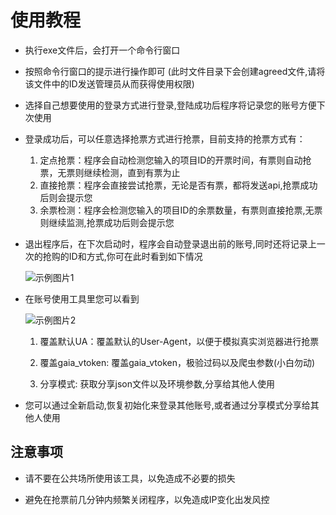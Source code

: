 # 使用教程

* 执行exe文件后，会打开一个命令行窗口

* 按照命令行窗口的提示进行操作即可 (此时文件目录下会创建agreed文件,请将该文件中的ID发送管理员从而获得使用权限)

* 选择自己想要使用的登录方式进行登录,登陆成功后程序将记录您的账号方便下次使用

* 登录成功后，可以任意选择抢票方式进行抢票，目前支持的抢票方式有：

    1. 定点抢票：程序会自动检测您输入的项目ID的开票时间，有票则自动抢票，无票则继续检测，直到有票为止
    2. 直接抢票：程序会直接尝试抢票，无论是否有票，都将发送api,抢票成功后则会提示您
    3. 余票检测：程序会检测您输入的项目ID的余票数量，有票则直接抢票,无票则继续监测,抢票成功后则会提示您

* 退出程序后，在下次启动时，程序会自动登录退出前的账号,同时还将记录上一次的抢购的ID和方式,你可在此时看到如下情况

    ![示例图片1](/example.png)

* 在账号使用工具里您可以看到

    ![示例图片2](/example2.png)      
    
    1. 覆盖默认UA：覆盖默认的User-Agent，以便于模拟真实浏览器进行抢票

    2. 覆盖gaia_vtoken: 覆盖gaia_vtoken，极验过码以及爬虫参数(小白勿动)

    3. 分享模式: 获取分享json文件以及环境参数,分享给其他人使用


* 您可以通过全新启动,恢复初始化来登录其他账号,或者通过分享模式分享给其他人使用

## 注意事项

- 请不要在公共场所使用该工具，以免造成不必要的损失

- 避免在抢票前几分钟内频繁关闭程序，以免造成IP变化出发风控

